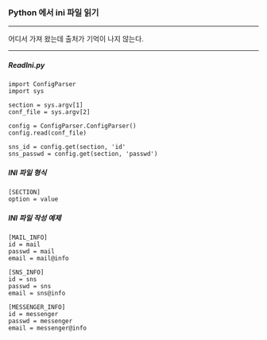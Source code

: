 ### Python 에서 ini 파일 읽기

---

어디서 가져 왔는데 출처가 기억이 나지 않는다.

---

##### ReadIni.py

	import ConfigParser
	import sys
	
	section = sys.argv[1]
	conf_file = sys.argv[2]
	
	config = ConfigParser.ConfigParser()
	config.read(conf_file)
	
	sns_id = config.get(section, 'id'
	sns_passwd = config.get(section, 'passwd')



##### INI 파일 형식

	[SECTION]
	option = value



##### INI 파일 작성 예제

	[MAIL_INFO]
	id = mail
	passwd = mail
	email = mail@info
	
	[SNS_INFO]
	id = sns
	passwd = sns
	email = sns@info
	
	[MESSENGER_INFO]
	id = messenger
	passwd = messenger
	email = messenger@info

